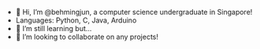 - 👋 Hi, I’m @behmingjun, a computer science undergraduate in Singapore!
- Languages: Python, C, Java, Arduino
- 🌱 I’m still learning but...
- 💞️ I’m looking to collaborate on any projects!
<!--- 📫 How to reach me ...
 - 👀 I’m interested in ...
--->

<!---
behmingjun/behmingjun is a ✨ special ✨ repository because its `README.md` (this file) appears on your GitHub profile.
You can click the Preview link to take a look at your changes.
--->

